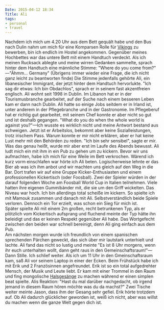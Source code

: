 ```yaml
---
Date: 2015-04-12 18:34
Title: Ali
tags: 
- personal 
- travel
---
```


Nachdem ich mich um 4.20 Uhr aus dem Bett gequält habe und den Bus nach Dulin nahm um mich für eine Komparsen Rolle für [Vikings](www.history.com/shows/vikings) zu bewerben, bin ich endlich im Hostel angekommen. Gegenüber meines Hochbettes war das untere Bett mit einem Handtuch verdeckt. Als ich meinen Rucksack ablegte und meine wirren Gedanken sammelte, sprach hinter dem Handtuch eine männliche Stimme: "Where do you come from?"<!--more--> —"Ähmm... Germany" (Übrigens immer wieder eine Frage, die ich nicht ganz leicht zu beantworten finde) Die Stimme jedenfalls gehörte Ali, ein libanesischer Immigrant, der jetzt hinter dem Handtuch hervorlukte. "Ich sag dir etwas: Ich bin Obdachlos", sprach er in seinem fast akzentfreien englisch. Ali wohnt seit 1998 in Dublin. Im Libanon hat er in der Tourismusbranche gearbeitet, auf der Suche nach einem besseren Leben kam er dann nach Dublin. Ali hatte so einige Jobs seitdem er in Irland ist, unter anderem in der Pflegebranche und in der Gastronomie. Im Pflegeberuf hat er richtig gut gearbeitet, mit seinem Chef konnte er aber nicht so gut und ist deshalb gegangen. "What do you do when the whole world is against you?"—Ich wusste es wirklich nicht und meine Antwort bestand aus schweigen.
Jetzt ist er Arbeitslos, bekommt aber keine Sozialleistungen, trotz irischem Pass. Warum konnte er mir nicht erklären, aber er hat keine Lust mehr mit den Behörden zu reden. "Ich bin sehr sensibel", sagte er mir. 
Was das genau heißt, wurde mir aber erst im Laufe des Abends bewusst. Ali ludt mich ein mit ihm in ein Pub zu gehen um zu kickern. Bevor wir uns aufmachten, habe ich mich für eine Weile im Bett verkrochen. Wärend ich kurz vorm einschlafen war hörte ich Ali beten. Logischerweise lehnte er das Bier ab was ich ihm anbot und wir machten uns gleich auf den Weg in die Bar. Dort trafen wir auf eine Gruppe Kicker-Enthusiasten und einem professionellen Kickertisch (oder Foosball). Zwei der Spieler würden in der darauf folgenden Woche am Foosball World Cup in Italien teilnehmen. Viele hatten ihre eigenen Gummibänder mit, die sie um den Griff wickelten. Das Niveau war hoch. Ich bin allerdings total scheiße im kickern. So spielte ich mit Mamouk zusammen und danach mit Ali. Selbstverständlich beide Spiele verloren. Dennoch ein Tor erzielt, was schon ein Sieg für mich ist.  
Später spielte Ali mit einem 2m großen, recht betrunkenen Typ, als er plötzlich vom Kickertisch aufsprang und fluchend meinte der  Typ hätte ihn beleidigt und das er keinen Respekt gegenüber Ali habe. Das Wortgefecht zwischen den beiden war schnell bereinigt, denn Ali ging einfach aus dem Pub.  
Am nächsten morgen wurde ich freundlich von einem spanischen sprechenden Pärchen geweckt, das sich über mir lautstark unterhielt und lachte. Ali fand das nicht so lustig und meinte "Es ist 8 Uhr morgens, wenn ihr euch unterhalten wollt, dann geht raus in den Gemeinschaftsraum!"—Dann Stille. Ich schlief weiter. Als ich um 11 Uhr in den Gmeinschaftsraum kam, saß Ali vor seinem Laptop in einer der Ecken. Beim Frühstück habe ich mit Erik und 2 Französinnen angefreundet. Erik ist so ein total aufgedrehter Mensch, der Musik und Leute liebt. Er kam mit einer Trommel in den Raum und fing mongolische [Halsgesänge](https://www.youtube.com/watch?v=i0djHJBAP3U) zu machen während er einen simplen beat spielte. Alis Reaktion: "Hast du mal darüber nachgedacht, ob irgend jemand in diesem Raum hören möchte was du da machst?" Zwei Tische weiter meinte Jason, dass ihm der Gesang sehr gefiel. Erik hörte trotzdem auf. Ob Ali dadurch glücklicher geworden ist, weiß ich nicht, aber was willst du machen wenn die ganze Welt gegen dich ist.